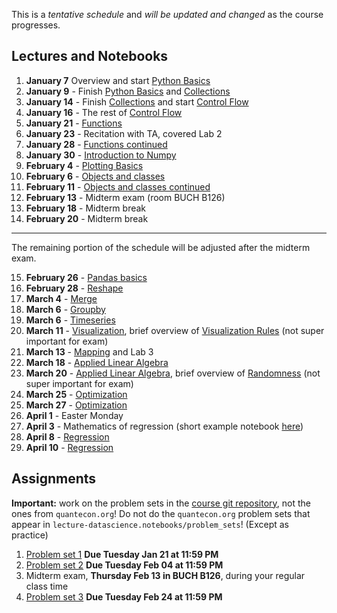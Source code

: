 This is a *tentative schedule* and *will be updated and changed* as the course progresses.

## Lectures and Notebooks
1. **January 7** Overview and start [Python Basics](https://datascience.quantecon.org/python_fundamentals/basics.html)
2. **January 9** - Finish [Python Basics](https://datascience.quantecon.org/python_fundamentals/basics.html) and [Collections](https://datascience.quantecon.org/python_fundamentals/collections.html)
3. **January 14** - Finish [Collections](https://datascience.quantecon.org/python_fundamentals/collections.html) and start [Control Flow](https://datascience.quantecon.org/python_fundamentals/control_flow.html)
4. **January 16** - The rest of [Control Flow](https://datascience.quantecon.org/python_fundamentals/control_flow.html)
5. **January 21** - [Functions](https://datascience.quantecon.org/python_fundamentals/functions.html)
6. **January 23** - Recitation with TA, covered Lab 2
7. **January 28** - [Functions continued](https://datascience.quantecon.org/python_fundamentals/functions.html)
8. **January 30** - [Introduction to Numpy](https://datascience.quantecon.org/scientific/numpy_arrays.html)
9.  **February 4** - [Plotting Basics](https://datascience.quantecon.org/scientific/plotting.html)
10. **February 6** - [Objects and classes](./extra/objects-and-classes.ipynb)
11. **February 11** - [Objects and classes continued](./extra/objects-and-classes.ipynb)
12. **February 13** - Midterm exam (room BUCH B126)
13. **February 18** - Midterm break
14. **February 20** - Midterm break
--------------------------------------------------------------------------------------------------------------------------
The remaining portion of the schedule will be adjusted after the midterm exam.

15. **February 26** - [Pandas basics](https://datascience.quantecon.org/pandas/data_clean.html)
16. **February 28** - [Reshape](https://datascience.quantecon.org/pandas/reshape.html)
17. **March 4** -  [Merge](https://datascience.quantecon.org/pandas/merge.html)
18. **March 6** - [Groupby](https://datascience.quantecon.org/pandas/groupby.html)
19. **March 6** - [Timeseries](https://datascience.quantecon.org/pandas/timeseries.html)
20. **March 11** - [Visualization](https://datascience.quantecon.org/tools/matplotlib.html), brief overview of [Visualization Rules](https://datascience.quantecon.org/tools/visualization_rules.html) (not super important for exam)
21. **March 13** - [Mapping](https://datascience.quantecon.org/tools/maps.html) and Lab 3
22. **March 18** - [Applied Linear Algebra](https://datascience.quantecon.org/scientific/applied_linalg.html)
23. **March 20** - [Applied Linear Algebra](https://datascience.quantecon.org/scientific/applied_linalg.html), brief overview of [Randomness](https://datascience.quantecon.org/numpy/randomness.html) (not super important for exam)
24. **March 25** - [Optimization](https://datascience.quantecon.org/scientific/optimization.html) 
25. **March 27** - [Optimization](https://datascience.quantecon.org/scientific/optimization.html)
26. **April 1** - Easter Monday
27. **April 3** - Mathematics of regression (short example notebook [here](./extra/optimization_example_regression.ipynb))
28. **April 8** - [Regression](https://datascience.quantecon.org/tools/regression.html)
29. **April 10** - [Regression](https://datascience.quantecon.org/tools/regression.html)

## Assignments
**Important:** work on the problem sets in the [course git repository](https://github.com/ubcecon/ECON323_2025_Spring/tree/master/problem_sets), not the ones from `quantecon.org`! Do not do the `quantecon.org` problem sets that appear in `lecture-datascience.notebooks/problem_sets`! (Except as practice)
1. [Problem set 1](./problem_sets/problem_set_1.ipynb) **Due Tuesday Jan 21 at 11:59 PM**
2. [Problem set 2](./problem_sets/problem_set_2.ipynb) **Due Tuesday Feb 04 at 11:59 PM**
3. Midterm exam, **Thursday Feb 13 in BUCH B126**, during your regular class time
3. [Problem set 3](./problem_sets/problem_set_3.ipynb) **Due Tuesday Feb 24 at 11:59 PM**